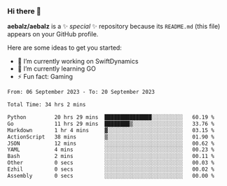 ### Hi there 👋

**aebalz/aebalz** is a ✨ _special_ ✨ repository because its `README.md` (this file) appears on your GitHub profile.

Here are some ideas to get you started:

- 🔭 I’m currently working on SwiftDynamics
- 🌱 I’m currently learning GO
-  ⚡ Fun fact: Gaming
  
  <!--
- 👯 I’m looking to collaborate on ...
- 🤔 I’m looking for help with ...
- 💬 Ask me about ...
- 📫 How to reach me: ...
- 😄 Pronouns: ...
-->

<!--START_SECTION:waka-->

```txt
From: 06 September 2023 - To: 20 September 2023

Total Time: 34 hrs 2 mins

Python         20 hrs 29 mins  ███████████████░░░░░░░░░░   60.19 %
Go             11 hrs 29 mins  ████████▒░░░░░░░░░░░░░░░░   33.76 %
Markdown       1 hr 4 mins     ▓░░░░░░░░░░░░░░░░░░░░░░░░   03.15 %
ActionScript   38 mins         ▒░░░░░░░░░░░░░░░░░░░░░░░░   01.90 %
JSON           12 mins         ░░░░░░░░░░░░░░░░░░░░░░░░░   00.62 %
YAML           4 mins          ░░░░░░░░░░░░░░░░░░░░░░░░░   00.23 %
Bash           2 mins          ░░░░░░░░░░░░░░░░░░░░░░░░░   00.11 %
Other          0 secs          ░░░░░░░░░░░░░░░░░░░░░░░░░   00.03 %
Ezhil          0 secs          ░░░░░░░░░░░░░░░░░░░░░░░░░   00.02 %
Assembly       0 secs          ░░░░░░░░░░░░░░░░░░░░░░░░░   00.00 %
```

<!--END_SECTION:waka-->
